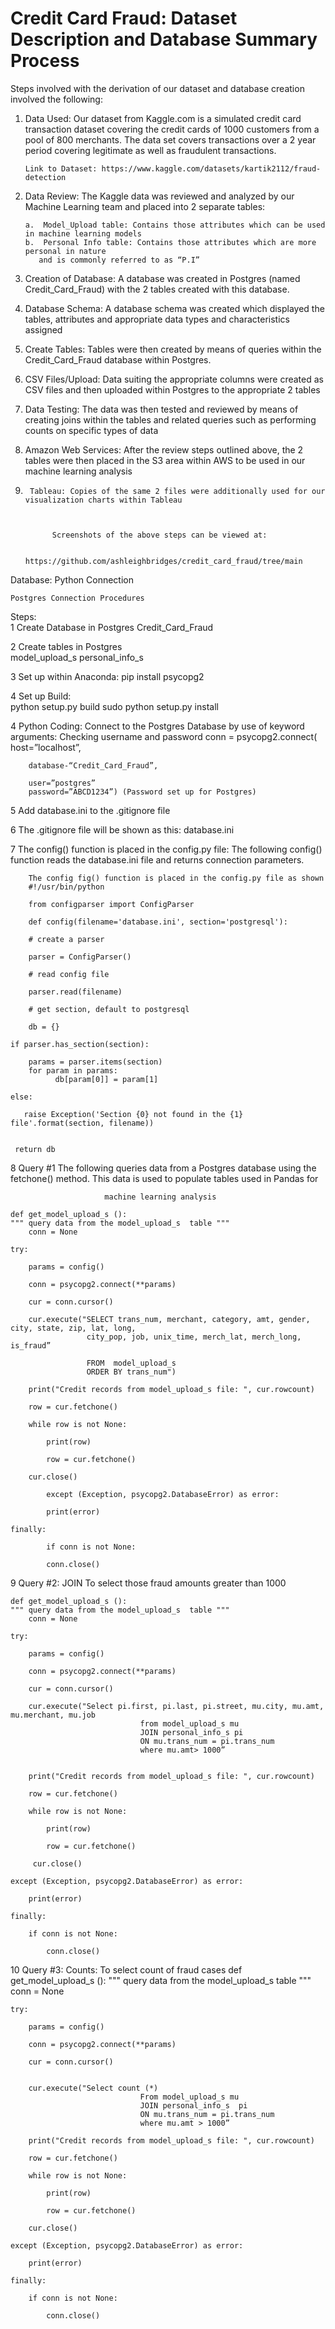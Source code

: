 # Credit Card Fraud: Dataset Description and Database Summary Process

Steps involved with the derivation of our dataset and database creation involved the following: 

1.	Data Used: Our dataset from Kaggle.com  is a simulated credit card transaction dataset covering the credit cards of 1000 customers from a pool of 800 merchants. The data set covers transactions over a 2 year period covering legitimate as well as fraudulent transactions.

        Link to Dataset: https://www.kaggle.com/datasets/kartik2112/fraud-detection

2.	Data Review: The Kaggle data was reviewed and analyzed by our Machine Learning team and placed into 2 separate tables: 

        a.	Model_Upload table: Contains those attributes which can be used in machine learning models
        b.	Personal Info table: Contains those attributes which are more personal in nature
           and is commonly referred to as “P.I”

3.	Creation of Database: A database was created in Postgres (named Credit_Card_Fraud) with the 2 tables created with this database. 
 
4.	Database Schema: A database schema was created which displayed the tables, attributes and appropriate data types and characteristics assigned

5.	Create Tables: Tables were then created by means of queries within the Credit_Card_Fraud database within Postgres. 
6.	CSV Files/Upload: Data suiting the appropriate columns were created as CSV files and then uploaded within Postgres to the appropriate 2 tables
7.	Data Testing: The data was then tested and reviewed by means of creating  joins within the tables and related queries such as performing counts on specific             types of data
8.	Amazon Web Services: After the review steps outlined above, the 2 tables were then placed in the S3 area within AWS to be used in our machine learning analysis
9.      Tableau: Copies of the same 2 files were additionally used for our visualization charts within Tableau



             Screenshots of the above steps can be viewed at: 

             https://github.com/ashleighbridges/credit_card_fraud/tree/main



Database: Python Connection

	Postgres Connection Procedures	
Steps: 		
1	Create Database in Postgres	Credit_Card_Fraud
		
2	Create tables in Postgres	
		model_upload_s
		personal_info_s
		
3	Set up within Anaconda: 	pip install psycopg2
		
4	Set up Build: 	
		python setup.py build
		sudo python setup.py install
		
4	Python Coding: 	Connect to the Postgres Database by use of keyword arguments: Checking username and password
		conn = psycopg2.connect(
        host=”localhost”,
	
        database-“Credit_Card_Fraud”,
	
        user=”postgres”
        password=”ABCD1234”) (Password set up for Postgres)

		
5	 Add database.ini to the .gitignore file
	
6	The .gitignore file will be shown as this: database.ini

7	The config() function is placed in the config.py file:	The following config() function reads the database.ini file and returns connection parameters.

        The config fig() function is placed in the config.py file as shown
		#!/usr/bin/python

        from configparser import ConfigParser

        def config(filename='database.ini', section='postgresql'):

        # create a parser
    
        parser = ConfigParser()
    
        # read config file
    
        parser.read(filename)
    
        # get section, default to postgresql
    
        db = {}
    
    if parser.has_section(section):
    
        params = parser.items(section)
        for param in params:
              db[param[0]] = param[1]
       
    else:
    
       raise Exception('Section {0} not found in the {1} file'.format(section, filename))
          

     return db


8	Query #1	The following queries data from a Postgres database using the fetchone() method. This data is used to populate tables used in Pandas for 

                         machine learning analysis
			 
	def get_model_upload_s ():
    """ query data from the model_upload_s  table """
        conn = None
   
    try:
    
        params = config()
        
        conn = psycopg2.connect(**params)
        
        cur = conn.cursor()
        
        cur.execute("SELECT trans_num, merchant, category, amt, gender, city, state, zip, lat, long, 
                     city_pop, job, unix_time, merch_lat, merch_long, is_fraud”

                     FROM  model_upload_s  
                     ORDER BY trans_num")

        print("Credit records from model_upload_s file: ", cur.rowcount)
        
        row = cur.fetchone()
        
        while row is not None:
        
            print(row)
            
            row = cur.fetchone()
            
        cur.close()
        
            except (Exception, psycopg2.DatabaseError) as error:
    
            print(error)
        
    finally:
    
            if conn is not None:
        
            conn.close()




9	Query #2: JOIN	To select those fraud amounts greater than 1000

	def get_model_upload_s ():
    """ query data from the model_upload_s  table """
        conn = None
   
    try:
    
        params = config()
        
        conn = psycopg2.connect(**params)
        
        cur = conn.cursor()
        
        cur.execute("Select pi.first, pi.last, pi.street, mu.city, mu.amt, mu.merchant, mu.job
                                 from model_upload_s mu
                                 JOIN personal_info_s pi
                                 ON mu.trans_num = pi.trans_num
                                 where mu.amt> 1000”


        print("Credit records from model_upload_s file: ", cur.rowcount)
        
        row = cur.fetchone()
        
        while row is not None:
        
            print(row)
            
            row = cur.fetchone()
            
         cur.close()
        
    except (Exception, psycopg2.DatabaseError) as error:
    
        print(error)
        
    finally:
    
        if conn is not None:
        
            conn.close()


10	Query #3: Counts: To select count of fraud cases
		def get_model_upload_s ():
    """ query data from the model_upload_s  table """
        conn = None
   
    try:
    
        params = config()
        
        conn = psycopg2.connect(**params)
        
        cur = conn.cursor()

        
        cur.execute("Select count (*)
                                 From model_upload_s mu
                                 JOIN personal_info_s  pi
                                 ON mu.trans_num = pi.trans_num
                                 where mu.amt > 1000”

        print("Credit records from model_upload_s file: ", cur.rowcount)
        
        row = cur.fetchone()
        
        while row is not None:
        
            print(row)
            
            row = cur.fetchone()
            
        cur.close()
        
    except (Exception, psycopg2.DatabaseError) as error:
    
        print(error)
        
    finally:
    
        if conn is not None:
        
            conn.close()


		














